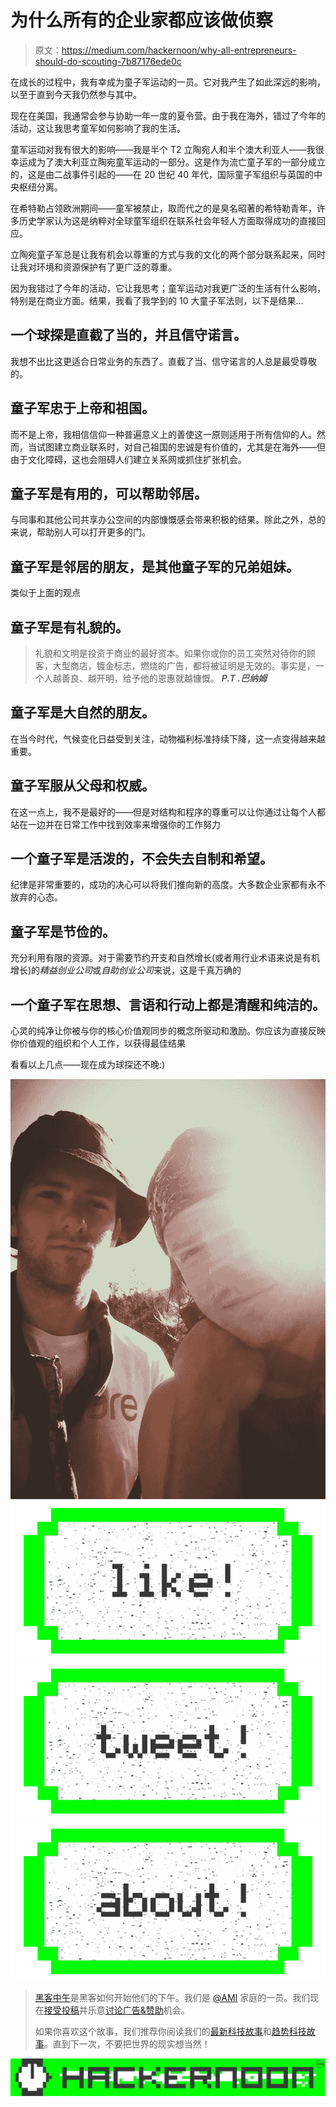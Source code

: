 # 为什么所有的企业家都应该做侦察

> 原文：<https://medium.com/hackernoon/why-all-entrepreneurs-should-do-scouting-7b87176ede0c>

在成长的过程中，我有幸成为童子军运动的一员。它对我产生了如此深远的影响，以至于直到今天我仍然参与其中。

现在在美国，我通常会参与协助一年一度的夏令营。由于我在海外，错过了今年的活动，这让我思考童军如何影响了我的生活。

童军运动对我有很大的影响——我是半个 T2 立陶宛人和半个澳大利亚人——我很幸运成为了澳大利亚立陶宛童军运动的一部分。这是作为流亡童子军的一部分成立的，这是由二战事件引起的——在 20 世纪 40 年代，国际童子军组织与英国的中央枢纽分离。

在希特勒占领欧洲期间——童军被禁止，取而代之的是臭名昭著的希特勒青年，许多历史学家认为这是纳粹对全球童军组织在联系社会年轻人方面取得成功的直接回应。

立陶宛童子军总是让我有机会以尊重的方式与我的文化的两个部分联系起来，同时让我对环境和资源保护有了更广泛的尊重。

因为我错过了今年的活动，它让我思考；童军运动对我更广泛的生活有什么影响，特别是在商业方面。结果，我看了我学到的 10 大童子军法则，以下是结果…

## 一个球探是直截了当的，并且信守诺言。

我想不出比这更适合日常业务的东西了。直截了当、信守诺言的人总是最受尊敬的。

## 童子军忠于上帝和祖国。

而不是上帝，我相信信仰一种普遍意义上的善使这一原则适用于所有信仰的人。然而，当试图建立商业联系时，对自己祖国的忠诚是有价值的，尤其是在海外——但由于文化障碍，这也会阻碍人们建立关系网或抓住扩张机会。

## 童子军是有用的，可以帮助邻居。

与同事和其他公司共享办公空间的内部慷慨感会带来积极的结果。除此之外，总的来说，帮助别人可以打开更多的门。

## 童子军是邻居的朋友，是其他童子军的兄弟姐妹。

类似于上面的观点

## 童子军是有礼貌的。

> 礼貌和文明是投资于商业的最好资本。如果你或你的员工突然对待你的顾客，大型商店，镀金标志，燃烧的广告，都将被证明是无效的。事实是，一个人越善良、越开明，给予他的恩惠就越慷慨。 ***P.T .巴纳姆***

## 童子军是大自然的朋友。

在当今时代，气候变化日益受到关注，动物福利标准持续下降，这一点变得越来越重要。

## 童子军服从父母和权威。

在这一点上，我不是最好的——但是对结构和程序的尊重可以让你通过让每个人都站在一边并在日常工作中找到效率来增强你的工作努力

## 一个童子军是活泼的，不会失去自制和希望。

纪律是非常重要的，成功的决心可以将我们推向新的高度。大多数企业家都有永不放弃的心态。

## 童子军是节俭的。

充分利用有限的资源。对于需要节约开支和自然增长(或者用行业术语来说是有机增长)的*精益创业公司*或*自助创业公司*来说，这是千真万确的

## 一个童子军在思想、言语和行动上都是清醒和纯洁的。

心灵的纯净让你被与你的核心价值观同步的概念所驱动和激励。你应该为直接反映你价值观的组织和个人工作，以获得最佳结果

看看以上几点——现在成为球探还不晚:)

![](img/25c2e1163b856a6b1f58e755a6ccb546.png)[![](img/50ef4044ecd4e250b5d50f368b775d38.png)](http://bit.ly/HackernoonFB)[![](img/979d9a46439d5aebbdcdca574e21dc81.png)](https://goo.gl/k7XYbx)[![](img/2930ba6bd2c12218fdbbf7e02c8746ff.png)](https://goo.gl/4ofytp)

> [黑客中午](http://bit.ly/Hackernoon)是黑客如何开始他们的下午。我们是 [@AMI](http://bit.ly/atAMIatAMI) 家庭的一员。我们现在[接受投稿](http://bit.ly/hackernoonsubmission)并乐意[讨论广告&赞助](mailto:partners@amipublications.com)机会。
> 
> 如果你喜欢这个故事，我们推荐你阅读我们的[最新科技故事](http://bit.ly/hackernoonlatestt)和[趋势科技故事](https://hackernoon.com/trending)。直到下一次，不要把世界的现实想当然！

[![](img/be0ca55ba73a573dce11effb2ee80d56.png)](https://goo.gl/Ahtev1)